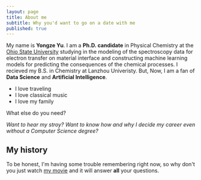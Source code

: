 ```yaml
---
layout: page
title: About me
subtitle: Why you'd want to go on a date with me
published: true
---
```



 My name is **Yongze Yu**. I am a **Ph.D. candidate** in Physical Chemistry at the [Ohio State University](https://www.osu.edu/) studying in the modeling of the spectroscopy data for electron transfer on material interface and constructing machine learning models for predicting the consequences of the chemical processes. I recieved my B.S. in Chemistry at Lanzhou Univeristy.
 But, Now, I am a fan of **Data Science** and **Artificial Intelligence**. 
    
- I love traveling
- I love classical music
- I love my family

What else do you need?

 _Want to hear my stroy? Want to know how and why I decide my career even without a Computer Science degree?_

## My history


To be honest, I'm having some trouble remembering right now, so why don't you just watch [my movie](http://en.wikipedia.org/wiki/The_Princess_Bride_%28film%29) and it will answer **all** your questions.

